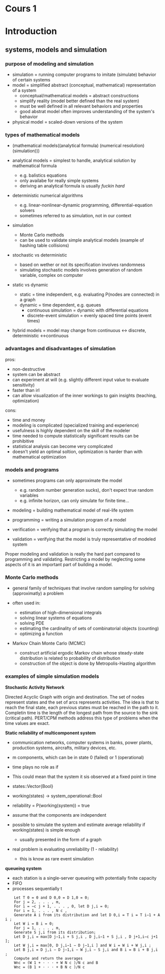 # Cours 1

# Introduction

## systems, models and simulation


### purpose of modeling and simulation


- simulation = running computer programs to imitate (simulate) behavior of certain systems
- model = simplified abstract (conceptual, mathematical) representation of a system
    - conceptual/mathematical models = abstract constructions
    - simplify reality (model better defined than the real system)
    - must be well defined in all relevant behaviors and properties
    - good abstrat model often improves understanding of the system's behavior
- physical model = scaled-down versions of the system


### types of mathematical models


- (mathematical models((analytical formula) (numerical resolution) (simulation)))
- analytical models = simplest to handle, analytical solution by mathematical formula
    - e.g. balistics equations
    - only availabe for really simple systems
    - deriving an analytical formula is usually *fuckin hard*

- deterministic numerical algorithms
    - e.g. linear-nonlinear-dynamic programming, differential-equation solvers
    - sometimes referred to as simulation, not in our context

- simulation
    - Monte Carlo methods
    - can be used to validate simple analytical models (example of hashing table collisions)


- stochastic vs deterministic
    - based on wether or not its specification involves randomness
    - simulating stochastic models involves generation of random variable, complex on computer


- static vs dynamic
    - static = time independent, e.g. evaluating P(nodes are connected) in a graph
    - dynamic = time dependent, e.g. queues
        - continuous simulation = dynamic with differential equations
        - discrete-event simulation = evenly spaced time points (event times)

- hybrid models = model may change from continuous <-> discrete, deterministic <->continuous


### advantages and disadvantages of simulation


pros:


- non-destructive
- system can be abstract
- can experiment at will (e.g. slightly different input value to evaluate sensitivity)
- faster than irl
- can allow visualization of the inner workings to gain insights (teaching, optimization)


cons:


- time and money
- modeling is complicated (specialized training and experience)
- usefulness is highly dependent on the skill of the modeler
- time needed to compute statistically significant results can be prohibitive
- statistical analysis can become very complicated
- doesn't yield an optimal soltion, optimization is harder than with mathematical optimization


### models and programs


- sometimes programs can only approximate the model
    - e.g. random number generation sucks), don't expect true random variables
    - e.g. infinite horizon, can only simulate for finite time...

- modeling = building mathematical model of real-life system
- programming = writing a simulation program of a model
- verification = verifying that a program is correctly simulating the model
- validation = verifying that the model is truly representative of modeled system

Proper modeling and validation is really the hard part compared to programming and validating.
Restricting a model by neglecting some aspects of it is an important part of building a model.


### Monte Carlo methods


- general family of techniques that involve random sampling for solving (approximatly) a problem
- often used in:
    - estimation of high-dimensional integrals
    - solving linear systems of equations
    - solving PDE
    - estimating the cardinality of sets of combinatorial objects (counting)
    - optimizing a function

- Markov Chain Monte Carlo (MCMC)
    - construct artificial ergodic Markov chain whose steady-state distribution is related to probability of distribution
    - construction of the object is done by Metropolis-Hasting algorithm


### examples of simple simulation models


**Stochastic Activity Network**


Directed Acyclic Graph with origin and destination. The set of nodes represent states
and the set of arcs represents activities. The idea is that to reach the final state,
each previous states must be reached in the path to it.
Completin time is the length of the longest path from the source to the sink (critical path).
PERT/CPM methods address this type of problems when the time values are exact.


**Static reliability of multicomponent system**

- communication networks, computer systems in banks, power plants, production systems, aircrafts, military devices, etc.
- m components, which can be in state 0 (failed) or 1 (operational)
- time plays no role as if 
- This could mean that the system it sis observed at a fixed point in time

- states::Vector{Bool}
- working(states) -> system_operational::Bool
- reliability = P(working(system)) = true
- assume that the components are independent
- possible to simulate the system and estimate average reliability if working(states) is simple enough
    - usually presented in the form of a graph
- real problem is evaluating unreliability (1 - reliability)
    - this is know as rare event simulation


**queueing system**

- each station is a single-server queueing with potentially finite capacity
- FIFO
- processes sequentially t

~~~
    Let T 0 = 0 and D 0,0 = D 1,0 = 0;
    For j = 2, . . . , m,
    For i = −c j + 1, . . . , 0, let D j,i = 0;
    For i = 1, . . . , N c ,
    Generate A i from its distribution and let D 0,i = T i = T i−1 + A i ;
    Let W i = B i = 0;
    For j = 1, . . . , m,
    Generate S j,i from its distribution;
    Let D j,i = max[D j−1,i + S j,i , D j,i−1 + S j,i , D j+1,i−c j+1 ];
    Let W j,i = max[0, D j,i−1 − D j−1,i ] and W i = W i + W j,i ;
    Let B j,i = D j,i − D j−1,i − W j,i − S j,i and B i = B i + B j,i ;
    Compute and return the averages
    Wnc = (W 1 + · · · + W N c )/N c and B
    Wnc = (B 1 + · · · + B N c )/N c
~~~




